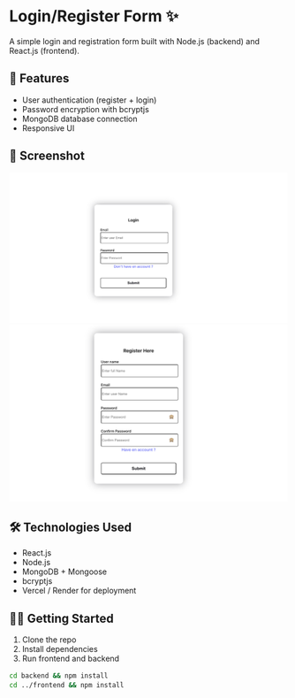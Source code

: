 # Login/Register Form ✨

A simple login and registration form built with Node.js (backend) and React.js (frontend).

## 🚀 Features

- User authentication (register + login)
- Password encryption with bcryptjs
- MongoDB database connection
- Responsive UI

## 📸 Screenshot

![App Screenshot](/photo/Screenshot%202025-05-07%20at%2020.31.12.png)
![App Screenshot](/photo/Screenshot%202025-05-07%20at%2020.31.25.png)

## 🛠️ Technologies Used

- React.js
- Node.js
- MongoDB + Mongoose
- bcryptjs
- Vercel / Render for deployment

## 🧑‍💻 Getting Started

1. Clone the repo
2. Install dependencies
3. Run frontend and backend

```bash
cd backend && npm install
cd ../frontend && npm install
